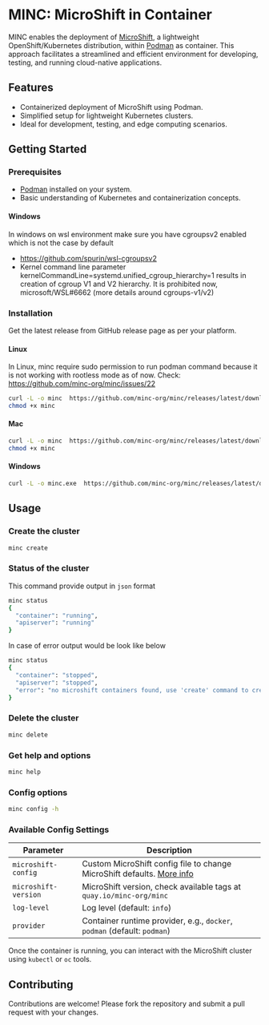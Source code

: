 # MINC: MicroShift in Container

MINC enables the deployment of [MicroShift](https://github.com/openshift/microshift), a lightweight OpenShift/Kubernetes distribution, within [Podman](https://podman.io/) as container.
This approach facilitates a streamlined and efficient environment for developing, testing, and running cloud-native applications.

## Features

- Containerized deployment of MicroShift using Podman.
- Simplified setup for lightweight Kubernetes clusters.
- Ideal for development, testing, and edge computing scenarios.

## Getting Started

### Prerequisites

- [Podman](https://podman.io/getting-started/installation) installed on your system.
- Basic understanding of Kubernetes and containerization concepts.

#### Windows

In windows on wsl environment make sure you have cgroupsv2 enabled which is not the case by default
- https://github.com/spurin/wsl-cgroupsv2
- Kernel command line parameter kernelCommandLine=systemd.unified_cgroup_hierarchy=1 results in creation 
of cgroup V1 and V2 hierarchy. It is prohibited now, microsoft/WSL#6662 (more details around cgroups-v1/v2)

### Installation

Get the latest release from GitHub release page as per your platform.

#### Linux

In Linux, minc require sudo permission to run podman command because it is not working with rootless mode as of now.
Check: https://github.com/minc-org/minc/issues/22

```bash
curl -L -o minc  https://github.com/minc-org/minc/releases/latest/download/minc_linux_amd64
chmod +x minc
```

#### Mac
```bash
curl -L -o minc  https://github.com/minc-org/minc/releases/latest/download/minc_darwin_arm64
chmod +x minc
```

#### Windows
```bash
curl -L -o minc.exe  https://github.com/minc-org/minc/releases/latest/download/minc.exe
```

## Usage

### Create the cluster 
```bash
minc create
```

### Status of the cluster

This command provide output in `json` format
```bash
minc status
{
  "container": "running",
  "apiserver": "running"
}
```
In case of error output would be look like below
```bash
minc status
{
  "container": "stopped",
  "apiserver": "stopped",
  "error": "no microshift containers found, use 'create' command to create it"
}
```

### Delete the cluster
```bash
minc delete
```

### Get help and options
```bash
minc help
```

### Config options
```bash
minc config -h
```

### Available Config Settings
| Parameter           | Description                                                                                                     |
|---------------------|-----------------------------------------------------------------------------------------------------------------|
| `microshift-config` | Custom MicroShift config file to change MicroShift defaults. [More info](https://github.com/openshift/microshift/blob/main/docs/user/howto_config.md) |
| `microshift-version`| MicroShift version, check available tags at `quay.io/minc-org/minc`                                             |
| `log-level`         | Log level (default: `info`)                                                                                     |
| `provider`          | Container runtime provider, e.g., `docker`, `podman` (default: `podman`)                                        |


Once the container is running, you can interact with the MicroShift cluster using `kubectl` or `oc` tools.

## Contributing

Contributions are welcome! Please fork the repository and submit a pull request with your changes.

